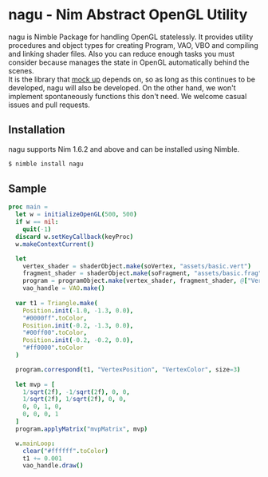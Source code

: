# nagu - **N**im **A**bstract Open**G**L **U**tility
nagu is Nimble Package for handling OpenGL statelessly. It provides utility procedures and object types for creating Program, VAO, VBO and compiling and linking shader files. Also you can reduce enough tasks you must consider because manages the state in OpenGL automatically behind the scenes.  
It is the library that [mock up](https://www.github.com/mock-up/mock-up) depends on, so as long as this continues to be developed, nagu will also be developed. On the other hand, we won't implement spontaneously functions this don't need. We welcome casual issues and pull requests.

## Installation
nagu supports Nim 1.6.2 and above and can be installed using Nimble.

```zsh
$ nimble install nagu
```
## Sample
```nim
proc main =
  let w = initializeOpenGL(500, 500)
  if w == nil:
    quit(-1)
  discard w.setKeyCallback(keyProc)
  w.makeContextCurrent()

  let
    vertex_shader = shaderObject.make(soVertex, "assets/basic.vert")
    fragment_shader = shaderObject.make(soFragment, "assets/basic.frag")
    program = programObject.make(vertex_shader, fragment_shader, @["VertexPosition", "VertexColor"], @["mvpMatrix"])
    vao_handle = VAO.make()
  
  var t1 = Triangle.make(
    Position.init(-1.0, -1.3, 0.0),
    "#0000ff".toColor,
    Position.init(-0.2, -1.3, 0.0),
    "#00ff00".toColor,
    Position.init(-0.2, -0.2, 0.0),
    "#ff0000".toColor
  )

  program.correspond(t1, "VertexPosition", "VertexColor", size=3)
  
  let mvp = [
    1/sqrt(2f), -1/sqrt(2f), 0, 0,
    1/sqrt(2f), 1/sqrt(2f), 0, 0,
    0, 0, 1, 0,
    0, 0, 0, 1
  ]
  program.applyMatrix("mvpMatrix", mvp)

  w.mainLoop:
    clear("#ffffff".toColor)
    t1 += 0.001
    vao_handle.draw()
```